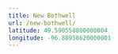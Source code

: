 ```yaml
---
title: New Bothwell
url: /new-bothwell/
latitude: 49.590558800000004
longitude: -96.88958620000001
---
```

